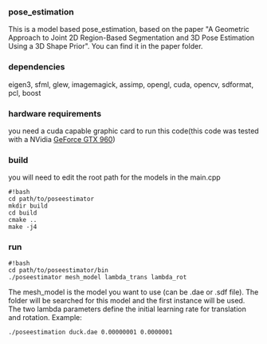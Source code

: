 ### pose_estimation ###
This is a model based pose_estimation, based on the paper "A Geometric Approach to Joint 2D Region-Based Segmentation and 3D Pose Estimation Using a 3D Shape Prior".
You can find it in the paper folder.

### dependencies ###
eigen3, sfml, glew, imagemagick, assimp, opengl, cuda, opencv, sdformat, pcl, boost

### hardware requirements ###
you need a cuda capable graphic card to run this code(this code was tested with a NVidia [GeForce GTX 960](http://www.geforce.com/hardware/desktop-gpus/geforce-gtx-960/specifications)) 

### build ###
you will need to edit the root path for the models in the main.cpp
```
#!bash
cd path/to/poseestimator
mkdir build
cd build
cmake ..
make -j4
```
### run ###
```
#!bash
cd path/to/poseestimator/bin
./poseestimator mesh_model lambda_trans lambda_rot
```
The mesh_model is the model you want to use (can be .dae or .sdf file). The folder will be searched for this model and the first instance will be used. The two lambda parameters define the initial learning rate for translation and rotation. Example:
```bash
./poseestimation duck.dae 0.00000001 0.0000001
```
